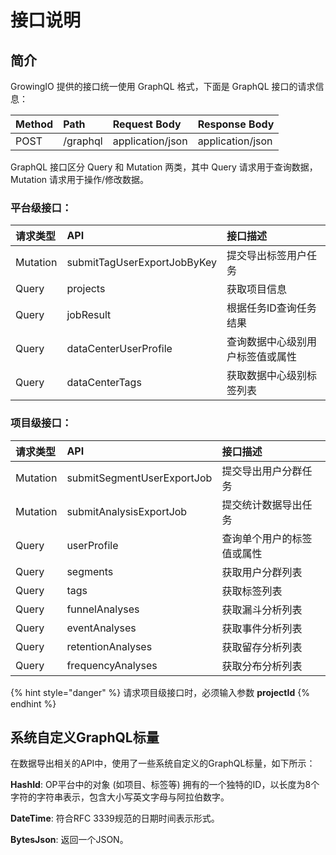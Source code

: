 # 接口说明

## 简介

GrowingIO 提供的接口统一使用 GraphQL 格式，下面是 GraphQL 接口的请求信息：

| Method | Path | Request Body | Response Body |
| :--- | :--- | :--- | :--- |
| POST | /graphql | application/json | application/json |

GraphQL 接口区分 Query 和 Mutation 两类，其中 Query 请求用于查询数据，Mutation 请求用于操作/修改数据。

### 平台级接口：

| **请求类型** | **API** | **接口描述** |
| :--- | :--- | :--- |
| Mutation | submitTagUserExportJobByKey | 提交导出标签用户任务 |
| Query | projects | 获取项目信息 |
| Query | jobResult | 根据任务ID查询任务结果 |
| Query | dataCenterUserProfile | 查询数据中心级别用户标签值或属性 |
| Query | dataCenterTags | 获取数据中心级别标签列表 |

### 项目级接口：

| **请求类型** | **API** | **接口描述** |
| :--- | :--- | :--- |
| Mutation | submitSegmentUserExportJob | 提交导出用户分群任务 |
| Mutation | submitAnalysisExportJob | 提交统计数据导出任务 |
| Query | userProfile | 查询单个用户的标签值或属性 |
| Query | segments | 获取用户分群列表 |
| Query | tags | 获取标签列表 |
| Query | funnelAnalyses | 获取漏斗分析列表 |
| Query | eventAnalyses | 获取事件分析列表 |
| Query | retentionAnalyses | 获取留存分析列表 |
| Query | frequencyAnalyses | 获取分布分析列表 |

{% hint style="danger" %}
请求项目级接口时，必须输入参数 **projectId**
{% endhint %}

## 系统自定义GraphQL标量

在数据导出相关的API中，使用了一些系统自定义的GraphQL标量，如下所示：

**HashId**: OP平台中的对象 \(如项目、标签等\) 拥有的一个独特的ID，以长度为8个字符的字符串表示，包含大小写英文字母与阿拉伯数字。

**DateTime**: 符合RFC 3339规范的日期时间表示形式。

**BytesJson**: 返回一个JSON。

